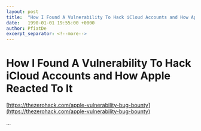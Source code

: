 ```yaml
---
layout: post
title:  "How I Found A Vulnerability To Hack iCloud Accounts and How Apple Reacted To It"
date:   1990-01-01 19:55:00 +0000
author: PfiatDe
excerpt_separator: <!--more-->
---
```


# How I Found A Vulnerability To Hack iCloud Accounts and How Apple Reacted To It

[https://thezerohack.com/apple-vulnerability-bug-bounty](https://thezerohack.com/apple-vulnerability-bug-bounty)

...
<!--more-->
